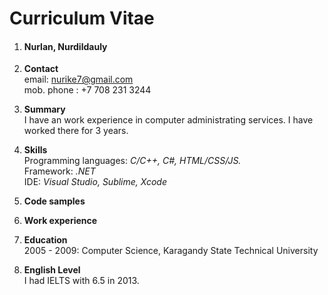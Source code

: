 # Curriculum Vitae
1. #### Nurlan, Nurdildauly
2. **Contact**  
    email: nurike7@gmail.com    
mob. phone : +7 708 231 3244

3. **Summary**      
    I have an work experience in computer administrating services. I have worked there for 3 years. 
4. **Skills**   
   Programming languages: *C/C++, C#, HTML/CSS/JS.*     
    Framework: *.NET*   
IDE: *Visual Studio, Sublime, Xcode*
5. **Code samples**

6. **Work experience**    
 
7. **Education**    
2005 - 2009: Computer Science,
Karagandy State Technical University
8. **English Level**    
I had IELTS with 6.5 in 2013.
